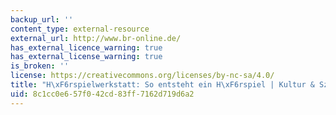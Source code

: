 ```yaml
---
backup_url: ''
content_type: external-resource
external_url: http://www.br-online.de/
has_external_licence_warning: true
has_external_license_warning: true
is_broken: ''
license: https://creativecommons.org/licenses/by-nc-sa/4.0/
title: "H\xF6rspielwerkstatt: So entsteht ein H\xF6rspiel | Kultur & Szene | BR"
uid: 8c1cc0e6-57f0-42cd-83ff-7162d719d6a2
---
```

